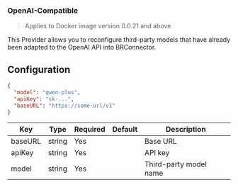 ### OpenAI-Compatible

> Applies to Docker image version 0.0.21 and above

This Provider allows you to reconfigure third-party models that have already been adapted to the OpenAI API into BRConnector.

## Configuration

```json
{
  "model": "qwen-plus",
  "apiKey": "sk-...",
  "baseURL": "https://some-url/v1"
}
```

| Key      | Type   | Required | Default | Description         |
|----------|--------|----------|---------|---------------------|
| baseURL  | string | Yes      |         | Base URL            |
| apiKey   | string | Yes      |         | API key             |
| model    | string | Yes      |         | Third-party model name |
